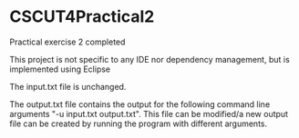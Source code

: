 # CSCUT4Practical2
Practical exercise 2 completed

This project is not specific to any IDE nor dependency management, but is implemented using Eclipse  

The input.txt file is unchanged.

The output.txt file contains the output for the following command line arguments "-u input.txt output.txt".
This file can be modified/a new output file can be created by running the program with different arguments.

